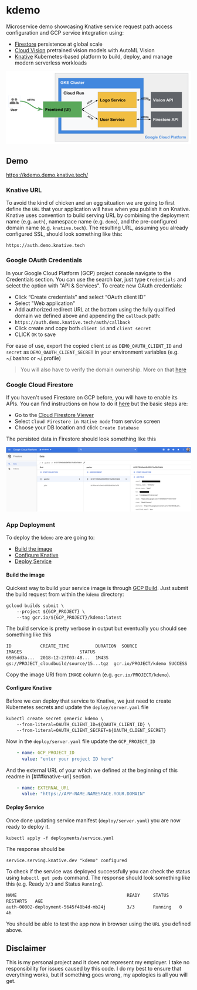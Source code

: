 # kdemo

Microservice demo showcasing Knative service request path access configuration and GCP service integration using:

* [Firestore](https://cloud.google.com/firestore/) persistence at global scale
* [Cloud Vision](https://cloud.google.com/vision/) pretrained vision models with AutoML Vision
* [Knative](https://github.com/knative/docs) Kubernetes-based platform to build, deploy, and manage modern serverless workloads

![Diagram](./static/img/overview.png)

## Demo

https://kdemo.demo.knative.tech/

### Knative URL

To avoid the kind of chicken and an egg situation we are going to first define the `URL` that your application will have when you publish it on Knative. Knative uses convention to build serving URL by combining the deployment name (e.g. `auth`), namespace name (e.g. `demo`), and the pre-configured domain name (e.g. `knative.tech`). The resulting URL, assuming you already configured SSL, should look something like this:

```shell
https://auth.demo.knative.tech
```

### Google OAuth Credentials

In your Google Cloud Platform (GCP) project console navigate to the Credentials section. You can use the search bar, just type `Credentials` and select the option with "API & Services". To create new OAuth credentials:

* Click “Create credentials” and select “OAuth client ID”
* Select "Web application"
* Add authorized redirect URL at the bottom using the fully qualified domain we defined above and appending the `callback` path:
 * `https://auth.demo.knative.tech/auth/callback`
* Click create and copy both `client id` and `client secret`
* CLICK `OK` to save

For ease of use, export the copied client `id` as `DEMO_OAUTH_CLIENT_ID` and `secret` as `DEMO_OAUTH_CLIENT_SECRET` in your environment variables (e.g. ~/.bashrc or ~/.profile)

> You will also have to verify the domain ownership. More on that [here](https://support.google.com/cloud/answer/6158849?hl=en#authorized-domains)


### Google Cloud Firestore

If you haven't used Firestore on GCP before, you will have to enable its APIs. You can find instructions on how to do it [here](https://firebase.google.com/docs/firestore/quickstart) but the basic steps are:

* Go to the [Cloud Firestore Viewer](https://console.cloud.google.com/firestore/data)
* Select `Cloud Firestore in Native mode` from service screen
* Choose your DB location and click `Create Database`

The persisted data in Firestore should look something like this

![Firestore DB](static/img/firestore-ui.png)

### App Deployment

To deploy the `kdemo` are are going to:

* [Build the image](#build-the-image)
* [Configure Knative](#configure-knative)
* [Deploy Service](#deploy-service)

#### Build the image

Quickest way to build your service image is through [GCP Build](https://cloud.google.com/cloud-build/). Just submit the build request from within the `kdemo` directory:

```shell
gcloud builds submit \
    --project ${GCP_PROJECT} \
	--tag gcr.io/${GCP_PROJECT}/kdemo:latest
```

The build service is pretty verbose in output but eventually you should see something like this

```shell
ID           CREATE_TIME          DURATION  SOURCE                                   IMAGES                      STATUS
6905dd3a...  2018-12-23T03:48...  1M43S     gs://PROJECT_cloudbuild/source/15...tgz  gcr.io/PROJECT/kdemo SUCCESS
```

Copy the image URI from `IMAGE` column (e.g. `gcr.io/PROJECT/kdemo`).

#### Configure Knative

Before we can deploy that service to Knative, we just need to create Kubernetes secrets and update the `deploy/server.yaml` file

```shell
kubectl create secret generic kdemo \
    --from-literal=OAUTH_CLIENT_ID=${OAUTH_CLIENT_ID} \
    --from-literal=OAUTH_CLIENT_SECRET=${OAUTH_CLIENT_SECRET}
```

Now in the `deploy/server.yaml` file update the `GCP_PROJECT_ID`

```yaml
    - name: GCP_PROJECT_ID
      value: "enter your project ID here"
```

And the external URL of your which we defined at the beginning of this readme in [###knative-url] section.

```yaml
    - name: EXTERNAL_URL
      value: "https://APP-NAME.NAMESPACE.YOUR.DOMAIN"
```

#### Deploy Service

Once done updating service manifest (`deploy/server.yaml`) you are now ready to deploy it.

```shell
kubectl apply -f deployments/service.yaml
```

The response should be

```shell
service.serving.knative.dev "kdemo" configured
```

To check if the service was deployed successfully you can check the status using `kubectl get pods` command. The response should look something like this (e.g. Ready `3/3` and Status `Running`).

```shell
NAME                                          READY     STATUS    RESTARTS   AGE
auth-00002-deployment-5645f48b4d-mb24j        3/3       Running   0          4h
```

You should be able to test the app now in browser using the `URL` you defined above.

## Disclaimer

This is my personal project and it does not represent my employer. I take no responsibility for issues caused by this code. I do my best to ensure that everything works, but if something goes wrong, my apologies is all you will get.

